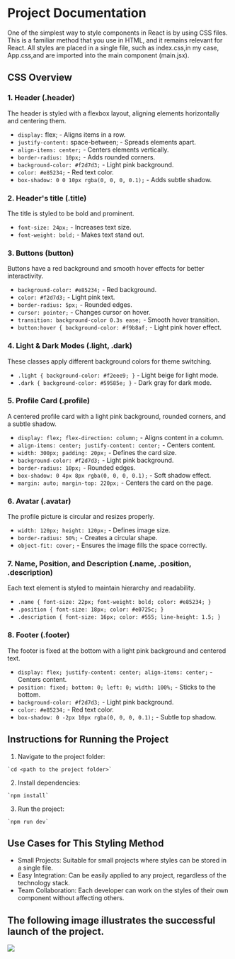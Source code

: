 # Project Documentation

One of the simplest way to style components in React is by using CSS files. This is a familiar method that you use in HTML, and it remains relevant for React. All styles are placed in a single file, such as index.css,in my case, App.css,and are imported into the main component (main.jsx).

## CSS Overview

### 1. Header (.header)
The header is styled with a flexbox layout, aligning elements horizontally and centering them. 

   * `display:` flex; - Aligns items in a row.
   *  `justify-content:` space-between; - Spreads elements apart.
   *  `align-items: center;` - Centers elements vertically.
   *  `border-radius: 10px;` - Adds rounded corners.
   *  `background-color: #f2d7d3;` - Light pink background.
   *  `color: #e85234;` - Red text color.
   *  `box-shadow: 0 0 10px rgba(0, 0, 0, 0.1);` - Adds subtle shadow.

### 2. Header's title (.title)
The title is styled to be bold and prominent.

  * `font-size: 24px;` - Increases text size.
  * `font-weight: bold;` - Makes text stand out.

### 3. Buttons (button)
Buttons have a red background and smooth hover effects for better interactivity.

  * `background-color: #e85234;` - Red background.
  * `color: #f2d7d3;` - Light pink text.
  * `border-radius: 5px;` - Rounded edges.
  * `cursor: pointer;` - Changes cursor on hover.
  * `transition: background-color 0.3s ease;` - Smooth hover transition.
  * `button:hover { background-color: #f9b8af;` - Light pink hover effect.


### 4. Light & Dark Modes (.light, .dark)
These classes apply different background colors for theme switching.

  * `.light { background-color: #f2eee9; }` - Light beige for light mode.
  * `.dark { background-color: #59585e; }` - Dark gray for dark mode.


### 5. Profile Card (.profile)
A centered profile card with a light pink background, rounded corners, and a subtle shadow.

  * `display: flex; flex-direction: column;` - Aligns content in a column.
  * `align-items: center; justify-content: center;` - Centers content.
  * `width: 300px; padding: 20px;` - Defines the card size.
  * `background-color: #f2d7d3;` - Light pink background.
  * `border-radius: 10px;` - Rounded edges.
  * `box-shadow: 0 4px 8px rgba(0, 0, 0, 0.1);` - Soft shadow effect.
  * `margin: auto; margin-top: 220px;` - Centers the card on the page.


### 6. Avatar (.avatar)
The profile picture is circular and resizes properly.

  * `width: 120px; height: 120px;` - Defines image size.
  * `border-radius: 50%;` - Creates a circular shape.
  * `object-fit: cover;` - Ensures the image fills the space correctly.


### 7. Name, Position, and Description (.name, .position, .description)
Each text element is styled to maintain hierarchy and readability.

  * `.name { font-size: 22px; font-weight: bold; color: #e85234; }`
  * `.position { font-size: 18px; color: #e0725c; }`
  * `.description { font-size: 16px; color: #555; line-height: 1.5; }`

### 8. Footer (.footer)
The footer is fixed at the bottom with a light pink background and centered text.

  * `display: flex; justify-content: center; align-items: center;` - Centers content.
  * `position: fixed; bottom: 0; left: 0; width: 100%;` - Sticks to the bottom.
  * `background-color: #f2d7d3;` - Light pink background.
  * `color: #e85234;` - Red text color.
  * `box-shadow: 0 -2px 10px rgba(0, 0, 0, 0.1);` - Subtle top shadow.

## Instructions for Running the Project

  1. Navigate to the project folder:

    `cd <path to the project folder>`

  2. Install dependencies:

    `npm install`
    
  3. Run the project:

    `npm run dev`

## Use Cases for This Styling Method

- Small Projects: Suitable for small projects where styles can be stored in a single file.
- Easy Integration: Can be easily applied to any project, regardless of the technology stack.
- Team Collaboration: Each developer can work on the styles of their own component without affecting others.

## The following image illustrates the successful launch of the project.

<img src="../public/reference.png">












